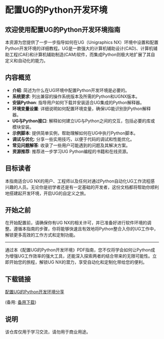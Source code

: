 # 配置UG的Python开发环境

## 欢迎使用配置UG的Python开发环境指南

本资源为您提供了一步一步指导如何在UG（Unigraphics NX）环境中设置和配置Python开发环境的详细教程。UG是一款强大的计算机辅助设计(CAD)、计算机辅助工程(CAE)和计算机辅助制造(CAM)软件，而集成Python则极大地扩展了其自定义和自动化的能力。

## 内容概览

- **介绍**: 简述为什么在UG环境中配置Python开发环境是必要的。
- **系统要求**: 列出兼容的操作系统版本及所需的Python和UGNX版本。
- **安装Python**: 指导用户如何下载并安装适合UG集成的Python解释器。
- **环境变量设置**: 详细说明如何配置环境变量，确保UG能识别到Python解释器。
- **UG与Python接口**: 解释如何建立UG与Python之间的交互，包括必要的库或模块安装。
- **示例脚本**: 提供简单实例，帮助理解如何在UG中执行Python脚本。
- **调试与优化**: 分享一些实用技巧，以便于代码的调试和性能优化。
- **常见问题解答**: 收录了一些用户可能遇到的问题及其解决方案。
- **资源推荐**: 推荐进一步学习UG Python编程的书籍和在线资源。

## 目标读者

本指南适合UG NX的用户、工程师以及任何对通过Python自动化UG工作流程感兴趣的人员。无论你是初学者还是有一定基础的开发者，这份文档都将帮助你顺利地搭建起开发环境，开启UG的自定义之旅。

## 开始之前

在开始配置前，请确保你有UG NX的相关许可，并已准备好进行软件环境的调整。遵循本指南的步骤，你将能够快速且有效地将Python整合入你的UG工作中，解锁更多高效的工作方式和定制功能。

---

通过本《配置UG的Python开发环境》PDF指南，您不仅将学会如何让Python成为增强UG工作效率的强大工具，还能深入探索两者的结合带来的无限可能性。立即开始您的旅程，解锁UG NX的潜力，享受自动化和定制化带给您的便利。

## 下载链接
[配置UG的Python开发环境分享](https://pan.quark.cn/s/344d4aced3ad) 

(备用: [备用下载](https://pan.baidu.com/s/1xqJdYaktpcBQlUeQYyQz6w?pwd=1234))

## 说明

该仓库仅用于学习交流，请勿用于商业用途。
